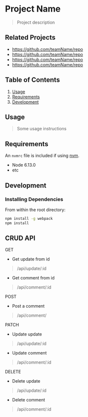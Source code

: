 # Project Name

> Project description

## Related Projects

  - https://github.com/teamName/repo
  - https://github.com/teamName/repo
  - https://github.com/teamName/repo
  - https://github.com/teamName/repo

## Table of Contents

1. [Usage](#Usage)
1. [Requirements](#requirements)
1. [Development](#development)

## Usage

> Some usage instructions

## Requirements

An `nvmrc` file is included if using [nvm](https://github.com/creationix/nvm).

- Node 6.13.0
- etc

## Development

### Installing Dependencies

From within the root directory:

```sh
npm install -g webpack
npm install
```

## CRUD API
GET
- Get update from id
> /api/update/:id
- Get comment from id
> /api/comment/:id

POST
- Post a comment
> /api/comment/

PATCH
- Update update
> /api/update/:id
- Update comment
> /api/comment/:id

DELETE
- Delete update
> /api/update/:id
- Delete comment
> /api/comment/:id


